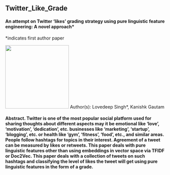 ## Twitter_Like_Grade
#### An attempt on Twitter ‘likes’ grading strategy using pure linguistic feature engineering: A novel approach*
*indicates first author paper

<img src="https://qqsumo.com/blog/wp-content/uploads/2018/08/buy-twitter-likes-1.jpg" width = 200> Author(s): Lovedeep Singh*, Kanishk Gautam

#### Abstract. Twitter is one of the most popular social platform used for sharing thoughts about different aspects may it be emotional like ‘love’, ‘motivation’, ‘dedication’, etc. businesses like ‘marketing’, ‘startup’, ‘blogging’, etc. or health like ‘gym’, ‘fitness’, ‘food’, etc., and similar areas. People follow hashtags for topics in their interest. Agreement of a tweet can be measured by likes or retweets. This paper deals with pure linguistic features other than using embeddings in vector space via TFIDF or Doc2Vec. This paper deals with a collection of tweets on such hashtags and classifying the level of likes the tweet will get using pure linguistic features in the form of a grade.

